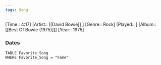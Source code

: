 ```yaml
---
tags: Song  
---
```

[Time:: 4:17]
[Artist:: [[David Bowie]] ]
[Genre:: Rock]
[Played:: ]
[Album:: [[Best Of Bowie (1975)]]]
[Year:: 1975]
### Dates
````dataview
TABLE Favorite_Song
WHERE Favorite_Song = "Fame"
````